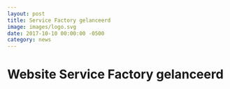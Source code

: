 ```yaml
---
layout: post
title: Service Factory gelanceerd
image: images/logo.svg
date: 2017-10-10 00:00:00 -0500
category: news
---
```



# Website Service Factory gelanceerd



 

